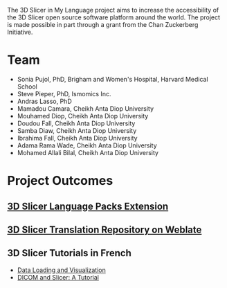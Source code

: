 The 3D Slicer in My Language project aims to increase the accessibility of the 3D Slicer open source software platform around the world.
The project is made possible in part through a grant from the Chan Zuckerberg Initiative.


# Team
* Sonia Pujol, PhD, Brigham and Women's Hospital, Harvard Medical School
* Steve Pieper, PhD, Ismomics Inc.
* Andras Lasso, PhD
* Mamadou Camara, Cheikh Anta Diop University
* Mouhamed Diop, Cheikh Anta Diop University
* Doudou Fall, Cheikh Anta Diop University
* Samba Diaw, Cheikh Anta Diop University
* Ibrahima Fall, Cheikh Anta Diop University
* Adama Rama Wade, Cheikh Anta Diop University
* Mohamed Allali Bilal, Cheikh Anta Diop University

# Project Outcomes
## [3D Slicer Language Packs Extension](https://github.com/Slicer/SlicerLanguagePacks) 
## [3D Slicer Translation Repository on Weblate](https://hosted.weblate.org/projects/3d-slicer/3d-slicer/)
## 3D Slicer Tutorials in French
* [Data Loading and Visualization](https://spujol.github.io/SlicerVisualizationTutorial/)
* [DICOM and Slicer: A Tutorial](https://spujol.github.io/SlicerDICOMTutorial/)


